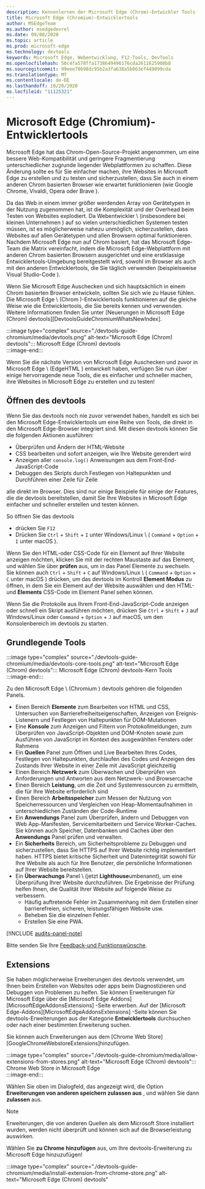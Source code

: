 ```yaml
---
description: Kennenlernen der Microsoft Edge (Chrom)-Entwickler Tools
title: Microsoft Edge (Chromium)-Entwicklertools
author: MSEdgeTeam
ms.author: msedgedevrel
ms.date: 09/08/2020
ms.topic: article
ms.prod: microsoft-edge
ms.technology: devtools
keywords: Microsoft Edge, Webentwicklung, F12-Tools, DevTools
ms.openlocfilehash: 50c4fa578ffa1738649496176cda2611625908b8
ms.sourcegitcommit: 99eee78698dc95b2a3fa638a5b063ef449899cda
ms.translationtype: MT
ms.contentlocale: de-DE
ms.lasthandoff: 10/20/2020
ms.locfileid: "11125321"
---
```

# Microsoft Edge (Chromium)-Entwicklertools  

Microsoft Edge hat das Chrom-Open-Source-Projekt angenommen, um eine bessere Web-Kompatibilität und geringere Fragmentierung unterschiedlicher zugrunde liegender Webplattformen zu schaffen.  Diese Änderung sollte es für Sie einfacher machen, ihre Websites in Microsoft Edge zu erstellen und zu testen und sicherzustellen, dass Sie auch in einem anderen Chrom basierten Browser wie erwartet funktionieren (wie Google Chrome, Vivaldi, Opera oder Brave \).  

Da das Web in einem immer größer werdenden Array von Gerätetypen in der Nutzung zugenommen hat, ist die Komplexität und der Overhead beim Testen von Websites explodiert. Da Webentwickler \ (insbesondere bei kleinen Unternehmen \) auf so vielen unterschiedlichen Systemen testen müssen, ist es möglicherweise nahezu unmöglich, sicherzustellen, dass Websites auf allen Gerätetypen und allen Browsern optimal funktionieren.  Nachdem Microsoft Edge nun auf Chrom basiert, hat das Microsoft Edge-Team die Matrix vereinfacht, indem die Microsoft Edge-Webplattform mit anderen Chrom basierten Browsern ausgerichtet und eine erstklassige Entwicklertools-Umgebung bereitgestellt wird, sowohl im Browser als auch mit den anderen Entwicklertools, die Sie täglich verwenden (beispielsweise Visual Studio-Code \).  

Wenn Sie Microsoft Edge Auschecken und sich hauptsächlich in einem Chrom basierten Browser entwickeln, sollten Sie sich wie zu Hause fühlen.  Die Microsoft Edge \ (Chrom \)-Entwicklertools funktionieren auf die gleiche Weise wie die Entwicklertools, die Sie bereits kennen und verwenden.  Weitere Informationen finden Sie unter [Neuerungen in Microsoft Edge (Chrom) devtools][DevtoolsGuideChromiumWhatsNewIndex].  

:::image type="complex" source="./devtools-guide-chromium/media/devtools.png" alt-text="Microsoft Edge (Chrom) devtools":::
   Microsoft Edge (Chrom) devtools  
:::image-end:::  

Wenn Sie die nächste Version von Microsoft Edge Auschecken und zuvor in Microsoft Edge \ (EdgeHTML \) entwickelt haben, verfügen Sie nun über einige hervorragende neue Tools, die es einfacher und schneller machen, ihre Websites in Microsoft Edge zu erstellen und zu testen!  

## Öffnen des devtools  

Wenn Sie das devtools noch nie zuvor verwendet haben, handelt es sich bei den Microsoft Edge-Entwicklertools um eine Reihe von Tools, die direkt in den Microsoft Edge-Browser integriert sind.  Mit diesen devtools können Sie die folgenden Aktionen ausführen:  

*   Überprüfen und Ändern der HTML-Website  
*   CSS bearbeiten und sofort anzeigen, wie Ihre Website gerendert wird  
*   Anzeigen aller `console.log()` Anweisungen aus dem Front-End-JavaScript-Code  
*   Debuggen des Skripts durch Festlegen von Haltepunkten und Durchführen einer Zeile für Zeile  

alle direkt im Browser.  Dies sind nur einige Beispiele für einige der Features, die die devtools bereitstellen, damit Sie Ihre Websites in Microsoft Edge einfacher und schneller erstellen und testen können.  

So öffnen Sie das devtools  

*   drücken Sie `F12` 
*   Drücken Sie `Ctrl` + `Shift` + `I` unter Windows/Linux \ ( `Command` + `Option` + `I` unter macOS \).  

Wenn Sie den HTML-oder CSS-Code für ein Element auf Ihrer Website anzeigen möchten, klicken Sie mit der rechten Maustaste auf das Element, und wählen Sie über **prüfen** aus, um in das Panel Elemente zu wechseln.  Sie können auch `Ctrl` + `Shift` + `C` auf Windows/Linux \ ( `Command` + `Option` + `C` unter macOS \) drücken, um das devtools im Kontroll **Element Modus** zu öffnen, in dem Sie ein Element auf der Website auswählen und den HTML-und **Elements** CSS-Code im Element Panel sehen können.  

Wenn Sie die Protokolle aus Ihrem Front-End-JavaScript-Code anzeigen oder schnell ein Skript ausführen möchten, drücken Sie `Ctrl` + `Shift` + `J` auf Windows/Linux oder `Command` + `Option` + `J` auf macOS, um den Konsolenbereich im devtools zu starten.  

## Grundlegende Tools  

:::image type="complex" source="./devtools-guide-chromium/media/devtools-core-tools.png" alt-text="Microsoft Edge (Chrom) devtools":::
   Microsoft Edge (Chrom) devtools-Kern Tools  
:::image-end::: 

Zu den Microsoft Edge \ (Chromium \) devtools gehören die folgenden Panels.  

*   Einen Bereich **Elemente** zum Bearbeiten von HTML und CSS, Untersuchen von Barrierefreiheitseigenschaften, Anzeigen von Ereignis-Listenern und Festlegen von Haltepunkten für DOM-Mutationen  
*   Eine **Konsole** zum Anzeigen und Filtern von Protokollmeldungen, zum Überprüfen von JavaScript-Objekten und DOM-Knoten sowie zum Ausführen von JavaScript im Kontext des ausgewählten Fensters oder Rahmens  
*   Ein **Quellen** Panel zum Öffnen und Live Bearbeiten Ihres Codes, Festlegen von Haltepunkten, durchlaufen des Codes und Anzeigen des Zustands Ihrer Website in einer Zeile mit JavaScript gleichzeitig  
*   Einen Bereich **Netzwerk** zum Überwachen und Überprüfen von Anforderungen und Antworten aus dem Netzwerk- und Browsercache   
*   Einen Bereich **Leistung**, um die Zeit und Systemressourcen zu ermitteln, die für Ihre Website erforderlich sind  
*   Einen Bereich **Arbeitsspeicher** zum Messen der Nutzung von Speicherressourcen und Vergleichen von Heap-Momentaufnahmen in unterschiedlichen Zuständen der Code-Runtime  
*   Ein **Anwendungs** Panel zum Überprüfen, ändern und Debuggen von Web App-Manifesten, Servicemitarbeitern und Service Worker-Caches.  Sie können auch Speicher, Datenbanken und Caches über den **Anwendungs** Panel prüfen und verwalten.  
*   Ein **Sicherheits** Bereich, um Sicherheitsprobleme zu Debuggen und sicherzustellen, dass Sie HTTPS auf Ihrer Website richtig implementiert haben.  HTTPS bietet kritische Sicherheit und Datenintegrität sowohl für Ihre Website als auch für Ihre Benutzer, die persönliche Informationen auf Ihrer Website bereitstellen.  
*   Ein **Überwachungs** Panel \ (jetzt **Lighthouse**umbenannt), um eine Überprüfung Ihrer Website durchzuführen.  Die Ergebnisse der Prüfung helfen Ihnen, die Qualität Ihrer Website auf folgende Weise zu verbessern.  
    *   Häufig auftretende Fehler im Zusammenhang mit dem Erstellen einer barrierefreien, sicheren, leistungsfähigen Website usw.  
    *   Beheben Sie die einzelnen Fehler.  
    *   Erstellen Sie eine PWA.  

[!INCLUDE [audits-panel-note](./devtools-guide-chromium/includes/audits-panel-note.md)]  

Bitte senden Sie Ihre [Feedback-und Funktionswünsche](#getting-in-touch-with-the-microsoft-edge-devtools-team).  

## Extensions  

Sie haben möglicherweise Erweiterungen des devtools verwendet, um Ihnen beim Erstellen von Websites oder apps beim Diagnostizieren und Debuggen von Problemen zu helfen.  Sie können Erweiterungen für Microsoft Edge über die [Microsoft Edge Addons][MicrosoftEdgeAddonsExtensions] -Seite erwerben.  Auf der [Microsoft Edge-Addons][MicrosoftEdgeAddonsExtensions] -Seite können Sie devtools-Erweiterungen aus der Kategorie **Entwicklertools** durchsuchen oder nach einer bestimmten Erweiterung suchen.  

Sie können auch Erweiterungen aus dem [Chrome Web Store][GoogleChromeWebstoreExtensions]hinzufügen.  

:::image type="complex" source="./devtools-guide-chromium/media/allow-extensions-from-stores.png" alt-text="Microsoft Edge (Chrom) devtools":::
   Chrome Web Store in Microsoft Edge  
:::image-end:::  

Wählen Sie oben im Dialogfeld, das angezeigt wird, die Option **Erweiterungen von anderen speichern zulassen aus** , und wählen Sie dann **zulassen** aus.  

> [!NOTE]
> Erweiterungen, die von anderen Quellen als dem Microsoft Store installiert wurden, werden nicht überprüft und können sich auf die Browserleistung auswirken.  

Wählen Sie **zu Chrome hinzufügen** aus, um Ihre devtools-Erweiterung zu Microsoft Edge hinzuzufügen!  

:::image type="complex" source="./devtools-guide-chromium/media/install-extension-from-chrome-store.png" alt-text="Microsoft Edge (Chrom) devtools"  
